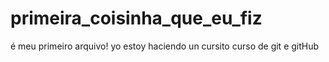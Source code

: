 # primeira_coisinha_que_eu_fiz
é meu primeiro arquivo! yo estoy haciendo un cursito curso de git e gitHub
